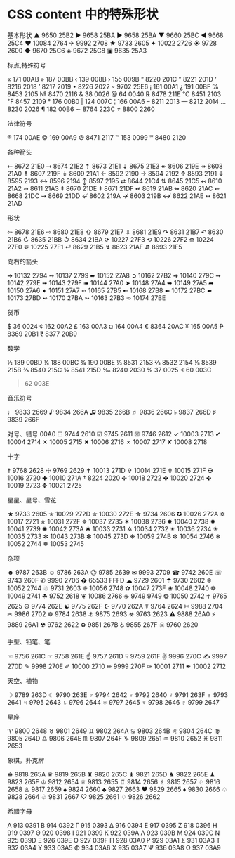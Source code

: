 # CSS content 中的特殊形状

基本形状
▲ 9650 25B2 ► 9658 25BA ► 9658 25BA ▼ 9660 25BC
◄ 9668 25C4 ❤ 10084 2764 ✈ 9992 2708 ★ 9733 2605
✦ 10022 2726 ☀ 9728 2600 ◆ 9670 25C6 ◈ 9672 25C8
▣ 9635 25A3

标点,特殊符号

« 171 00AB » 187 00BB ‹ 139 008B › 155 009B “ 8220 201C ” 8221 201D
‘ 8216 2018 ’ 8217 2019 • 8226 2022 ◦ 9702 25E6 ¡ 161 00A1 ¿ 191 00BF
℅ 8453 2105 № 8470 2116 & 38 0026 @ 64 0040 ℞ 8478 211E ℃ 8451 2103
℉ 8457 2109 ° 176 00B0 | 124 007C ¦ 166 00A6 – 8211 2013 — 8212 2014
… 8230 2026 ¶ 182 00B6 ∼ 8764 223C ≠ 8800 2260

法律符号

® 174 00AE © 169 00A9 ℗ 8471 2117 ™ 153 0099 ℠ 8480 2120

各种箭头

⇠ 8672 21E0
⇢ 8674 21E2
⇡ 8673 21E1
⇣ 8675 21E3
↞ 8606 219E
↠ 8608 21A0
↟ 8607 219F
↡ 8609 21A1
← 8592 2190
→ 8594 2192
↑ 8593 2191
↓ 8595 2193
↔ 8596 2194
↕ 8597 2195
⇄ 8644 21C4
⇅ 8645 21C5
↢ 8610 21A2
↣ 8611 21A3
⇞ 8670 21DE
⇟ 8671 21DF
↫ 8619 21AB
↬ 8620 21AC
⇜ 8668 21DC
⇝ 8669 21DD
↚ 8602 219A
↛ 8603 219B
↮ 8622 21AE
↭ 8621 21AD

形状

⇦ 8678 21E6
⇨ 8680 21E8
⇧ 8679 21E7
⇩ 8681 21E9
↷ 8631 21B7
↶ 8630 21B6
↻ 8635 21BB
↺ 8634 21BA
⟳ 10227 27F3
⟲ 10226 27F2
⟰ 10224 27F0
⟱ 10225 27F1
↵ 8629 21B5
↯ 8623 21AF
⇵ 8693 21F5

向右的箭头

➔ 10132 2794
➙ 10137 2799
➨ 10152 27A8
➲ 10162 27B2
➜ 10140 279C
➞ 10142 279E
➟ 10143 279F
➠ 10144 27A0
➤ 10148 27A4
➥ 10149 27A5
➦ 10150 27A6
➧ 10151 27A7
➵ 10165 27B5
➸ 10168 27B8
➼ 10172 27BC
➽ 10173 27BD
➺ 10170 27BA
➳ 10163 27B3
➾ 10174 27BE

货币

$ 36 0024
¢ 162 00A2
£ 163 00A3
¤ 164 00A4
€ 8364 20AC
¥ 165 00A5
₱ 8369 20B1
₹ 8377 20B9

数学

½ 189 00BD
¼ 188 00BC
¾ 190 00BE
⅓ 8531 2153
⅔ 8532 2154
⅛ 8539 215B
⅜ 8540 215C
⅝ 8541 215D
‰ 8240 2030
% 37 0025
< 60 003C

> 62 003E

音乐符号

♩ 9833 2669
♪ 9834 266A
♫ 9835 266B
♬ 9836 266C
♭ 9837 266D
♯ 9839 266F

对号、错号
00A0
☐ 9744 2610
☑ 9745 2611
☒ 9746 2612
✓ 10003 2713
✔ 10004 2714
✕ 10005 2715
✖ 10006 2716
✗ 10007 2717
✘ 10008 2718

十字

☨ 9768 2628
☩ 9769 2629
✝ 10013 271D
✞ 10014 271E
✟ 10015 271F
✠ 10016 2720
✚ 10010 271A
† 8224 2020
✢ 10018 2722
✤ 10020 2724
✣ 10019 2723
✥ 10021 2725

星星、星号、雪花

★ 9733 2605
✭ 10029 272D
✮ 10030 272E
☆ 9734 2606
✪ 10026 272A
✡ 10017 2721
✯ 10031 272F
✵ 10037 2735
✶ 10038 2736
✸ 10040 2738
✹ 10041 2739
✺ 10042 273A
✱ 10033 2731
✲ 10034 2732
✴ 10036 2734
✳ 10035 2733
✻ 10043 273B
✽ 10045 273D
❋ 10059 274B
❆ 10054 2746
❄ 10052 2744
❅ 10053 2745

杂项

☻ 9787 263B
☺ 9786 263A
☹ 9785 2639
✉ 9993 2709
☎ 9742 260E
☏ 9743 260F
✆ 9990 2706
� 65533 FFFD
☁ 9729 2601
☂ 9730 2602
❄ 10052 2744
☃ 9731 2603
❈ 10056 2748
✿ 10047 273F
❀ 10048 2740
❁ 10049 2741
☘ 9752 2618
❦ 10086 2766
☕ 9749 9749
❂ 10050 2742
☥ 9765 2625
☮ 9774 262E
☯ 9775 262F
☪ 9770 262A
☤ 9764 2624
✄ 9988 2704
✂ 9986 2702
☸ 9784 2638
⚓ 9875 2693
☣ 9763 2623
⚠ 9888 26A0
⚡ 9889 26A1
☢ 9762 2622
♻ 9851 267B
♿ 9855 267F
☠ 9760 2620

手型、铅笔、笔

☜ 9756 261C
☞ 9758 261E
☝ 9757 261D
☟ 9759 261F
✌ 9996 270C
✍ 9997 270D
✎ 9998 270E
✐ 10000 2710
✏ 9999 270F
✑ 10001 2711
✒ 10002 2712

天空、植物

☽ 9789 263D
☾ 9790 263E
♂ 9794 2642
♀ 9792 2640
☿ 9791 263F
♁ 9793 2641
♃ 9795 2643
♄ 9796 2644
♅ 9797 2645
♆ 9798 2646
♇ 9799 2647

星座

♈ 9800 2648
♉ 9801 2649
♊ 9802 264A
♋ 9803 264B
♌ 9804 264C
♍ 9805 264D
♎ 9806 264E
♏ 9807 264F
♑ 9809 2651
♒ 9810 2652
♓ 9811 2653

象棋，扑克牌

♚ 9818 265A
♛ 9819 265B
♜ 9820 265C
♝ 9821 265D
♞ 9822 265E
♟ 9823 265F
♔ 9812 2654
♕ 9813 2655
♖ 9814 2656
♗ 9815 2657
♘ 9816 2658
♙ 9817 2659
♠ 9824 2660
♣ 9827 2663
♥ 9829 2665
♦ 9830 2666
♤ 9828 2664
♧ 9831 2667
♡ 9825 2661
♢ 9826 2662

希腊字母

Α 913 0391
Β 914 0392
Γ 915 0393
Δ 916 0394
Ε 917 0395
Ζ 918 0396
Η 919 0397
Θ 920 0398
Ι 921 0399
Κ 922 039A
Λ 923 039B
Μ 924 039C
Ν 925 039D
Ξ 926 039E
Ο 927 039F
Π 928 03A0
Ρ 929 03A1
Σ 931 03A3
Τ 932 03A4
Υ 933 03A5
Φ 934 03A6
Χ 935 03A7
Ψ 936 03A8
Ω 937 03A9

